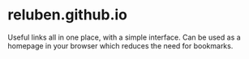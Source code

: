 # reluben.github.io
Useful links all in one place, with a simple interface. Can be used as a homepage in your browser which reduces the need for bookmarks.
